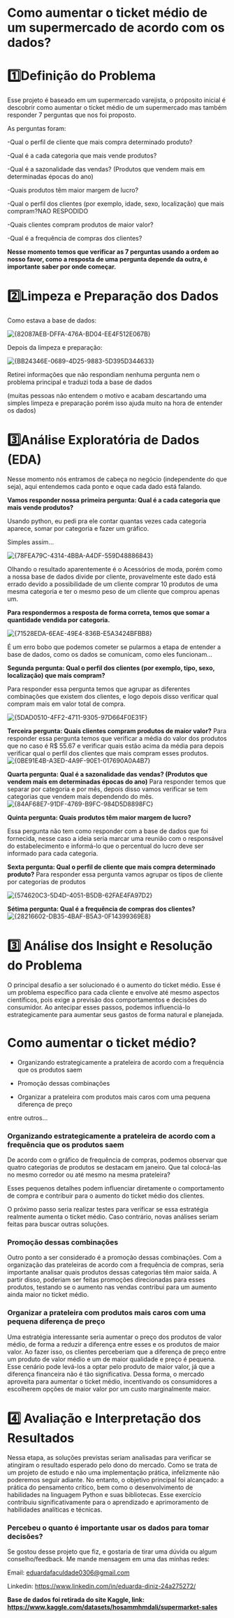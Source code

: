 # Como aumentar o ticket médio de um supermercado de acordo com os dados?
# 1️⃣Definição do Problema  
Esse projeto é baseado em um supermercado varejista, o próposito inicial é descobrir como aumentar o ticket médio de um supermercado mas também responder 7 perguntas que nos foi proposto.
       
As perguntas foram:                     
              
                
-Qual o perfil de cliente que mais compra determinado produto?       
        
-Qual é a cada categoria que mais vende produtos?    
   
-Qual é a sazonalidade das vendas? (Produtos que vendem mais em determinadas épocas do ano)  

-Quais produtos têm maior margem de lucro? 

-Qual o perfil dos clientes (por exemplo, idade, sexo, localização) que mais compram?NAO RESPODIDO

-Quais clientes compram produtos de maior valor?
 
-Qual é a frequência de compras dos clientes? 


**Nesse momento temos que verificar as 7 perguntas usando a ordem ao nosso favor, como a resposta de uma pergunta depende da outra, é importante saber por onde começar.**

# 2️⃣Limpeza e Preparação dos Dados

Como estava a base de dados:
 
![{82087AEB-DFFA-476A-BD04-EE4F512E067B}](https://github.com/user-attachments/assets/8f4bbc0a-8ae2-4aee-9fa7-ff023eca602a)

Depois da limpeza e preparação:


![{BB24346E-0689-4D25-9883-5D395D344633}](https://github.com/user-attachments/assets/5e8bdce6-f553-4176-b51a-bbf65f1b6e55)


Retirei informações que não respondiam nenhuma pergunta nem o problema principal e traduzi toda a base de dados

(muitas pessoas não entendem o motivo e acabam descartando uma simples limpeza e preparação porém isso ajuda muito na hora de entender os dados)
# 3️⃣Análise Exploratória de Dados (EDA)

Nesse momento nós entramos de cabeça no negócio (independente do que seja), aqui entendemos cada ponto e oque cada dado está falando.

**Vamos responder nossa primeira pergunta: Qual é a cada categoria que mais vende produtos?**

Usando python, eu pedi pra ele contar quantas vezes cada categoria aparece, somar por categoria e fazer um gráfico. 

Simples assim...

![{78FEA79C-4314-4BBA-A4DF-559D48886843}](https://github.com/user-attachments/assets/0c6e1890-b5c7-4e7d-ad4f-54f4197650eb)



Olhando o resultado aparentemente é o Acessórios de moda, porém como a nossa base de dados divide por cliente, provavelmente este dado está errado devido a possibilidade de um cliente comprar 10 produtos de uma mesma categoria e ter o mesmo peso de um cliente que comprou apenas um.

**Para respondermos a resposta de forma correta, temos que somar a quantidade vendida por categoria.** 

![{71528EDA-6EAE-49E4-836B-E5A3424BFBB8}](https://github.com/user-attachments/assets/17fd66a0-bd09-41b1-811a-538cb18f4235)


É um erro bobo que podemos cometer se pularmos a etapa de entender a base de dados, como os dados se comunicam, como eles funcionam...


**Segunda pergunta: Qual o perfil dos clientes (por exemplo, tipo, sexo, localização) que mais compram?**


Para responder essa pergunta temos que agrupar as diferentes combinações que existem dos clientes, e logo depois disso verificar qual compram mais em valor total de compra.


![{5DAD0510-4FF2-4711-9305-97D664F0E31F}](https://github.com/user-attachments/assets/695e3681-59d3-4687-8b72-cf523c6f2859)


**Terceira pergunta: Quais clientes compram produtos de maior valor?**
Para responder essa pergunta temos que verificar a média do valor dos produtos que no caso é R$ 55.67 e verificar quais estão acima da média para depois verificar qual o perfil dos clientes que mais compram esses produtos.
![{0BE91E4B-A3ED-4A9F-90E1-017690A0A4B7}](https://github.com/user-attachments/assets/bbec97d3-f876-4da2-8c9a-1d9050d0aede)

**Quarta pergunta: Qual é a sazonalidade das vendas? (Produtos que vendem mais em determinadas épocas do ano)**
Para responder temos que separar por categoria e por mês, depois disso vamos verificar se tem categorias que vendem mais dependendo do mês.
![{84AF68E7-91DF-4769-B9FC-984D5D8898FC}](https://github.com/user-attachments/assets/2766a4ce-4e06-4aa1-94e0-7fbd44c42e8c)

**Quinta pergunta: Quais produtos têm maior margem de lucro?**

Essa pergunta não tem como responder com a base de dados que foi fornecida, nesse caso a ideia seria marcar uma reunião com o responsável do estabelecimento e informá-lo que o percentual do lucro deve ser informado para cada categoria.

**Sexta pergunta: Qual o perfil de cliente que mais compra determinado produto?**
Para responder essa pergunta vamos agrupar os tipos de cliente por categorias de produtos

![{574620C3-5D4D-4051-B5DB-62FAE4FA97D2}](https://github.com/user-attachments/assets/c390f37a-6304-4459-bca5-c54471f28ffe)

**Sétima pergunta: Qual é a frequência de compras dos clientes?**
![{28216602-DB35-4BAF-B5A3-0F14399369E8}](https://github.com/user-attachments/assets/4701d72c-10ed-4e0f-a167-f9b3e328d1d7)

# 3️⃣ Análise dos Insight e Resolução do Problema
O principal desafio a ser solucionado é o aumento do ticket médio. Esse é um problema específico para cada cliente e envolve até mesmo aspectos científicos, pois exige a previsão dos comportamentos e decisões do consumidor. Ao antecipar esses passos, podemos influenciá-lo estrategicamente para aumentar seus gastos de forma natural e planejada.

# Como aumentar o ticket médio?

- Organizando estrategicamente a prateleira de acordo com a frequência que os produtos saem

- Promoção dessas combinações

- Organizar a prateleira com produtos mais caros com uma pequena diferença de preço

entre outros...

### Organizando estrategicamente a prateleira de acordo com a frequência que os produtos saem
De acordo com o gráfico de frequência de compras, podemos observar que quatro categorias de produtos se destacam em janeiro. Que tal colocá-las no mesmo corredor ou até mesmo na mesma prateleira?

Esses pequenos detalhes podem influenciar diretamente o comportamento de compra e contribuir para o aumento do ticket médio dos clientes.

O próximo passo seria realizar testes para verificar se essa estratégia realmente aumenta o ticket médio. Caso contrário, novas análises seriam feitas para buscar outras soluções.

### Promoção dessas combinações
Outro ponto a ser considerado é a promoção dessas combinações. Com a organização das prateleiras de acordo com a frequência de compras, seria importante analisar quais produtos dessas categorias têm maior saída. A partir disso, poderiam ser feitas promoções direcionadas para esses produtos, testando se o aumento nas vendas contribui para um aumento ainda maior no ticket médio.

### Organizar a prateleira com produtos mais caros com uma pequena diferença de preço
Uma estratégia interessante seria aumentar o preço dos produtos de valor médio, de forma a reduzir a diferença entre esses e os produtos de maior valor. Ao fazer isso, os clientes perceberiam que a diferença de preço entre um produto de valor médio e um de maior qualidade e preço é pequena. Esse cenário pode levá-los a optar pelo produto de maior valor, já que a diferença financeira não é tão significativa. Dessa forma, o mercado aproveita para aumentar o ticket médio, incentivando os consumidores a escolherem opções de maior valor por um custo marginalmente maior.

# 4️⃣ Avaliação e Interpretação dos Resultados
Nessa etapa, as soluções previstas seriam analisadas para verificar se atingiram o resultado esperado pelo dono do mercado. Como se trata de um projeto de estudo e não uma implementação prática, infelizmente não poderemos seguir adiante. No entanto, o objetivo principal foi alcançado: a prática do pensamento crítico, bem como o desenvolvimento de habilidades na linguagem Python e suas bibliotecas. Esse exercício contribuiu significativamente para o aprendizado e aprimoramento de habilidades analíticas e técnicas.

### Percebeu o quanto é importante usar os dados para tomar decisões?
Se gostou desse projeto que fiz, e gostaria de tirar uma dúvida ou algum conselho/feedback. Me mande mensagem em uma das minhas redes:

Email: eduardafaculdade0306@gmail.com

Linkedin: https://www.linkedin.com/in/eduarda-diniz-24a275272/




**Base de dados foi retirada do site Kaggle, link: https://www.kaggle.com/datasets/hosammhmdali/supermarket-sales**

      
  
 

 

